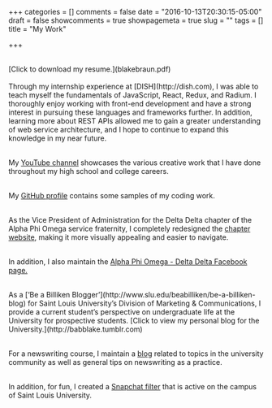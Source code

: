 +++
categories = []
comments = false
date = "2016-10-13T20:30:15-05:00"
draft = false
showcomments = true
showpagemeta = true
slug = ""
tags = []
title = "My Work"

+++

<br/>
[Click to download my resume.](blakebraun.pdf)
<br/>
<br/>
Through my internship experience at [DISH](http://dish.com), I was able to teach myself the fundamentals of JavaScript, React, Redux, and Radium. I thoroughly enjoy working with front-end development and have a strong interest in pursuing these languages and frameworks further. In addition, learning more about REST APIs allowed me to gain a greater understanding of web service architecture, and I hope to continue to expand this knowledge in my near future.
<br />
<br />

My [YouTube channel](https://www.youtube.com/user/bbraun95) showcases the various creative work that I have done throughout my high school and college careers.
<br/>
<br/>

My [GitHub profile](https://github.com/blakebraun) contains some samples of my coding work.
<br />
<br />


As the Vice President of Administration for the Delta Delta chapter of the Alpha Phi Omega service fraternity, I completely redesigned the [chapter website](http://apo.slu.edu), making it more visually appealing and easier to navigate.
<br/>
<br/>

In addition, I also maintain the [Alpha Phi Omega - Delta Delta Facebook page.](http://facebook.com/apodeltadelta)

<br/>
As a [‘Be a Billiken Blogger’](http://www.slu.edu/beabilliken/be-a-billiken-blog) for Saint Louis University’s Division of Marketing & Communications, I provide a current student’s perspective on undergraduate life at the University for prospective students. [Click to view my personal blog for the University.](http://babblake.tumblr.com)
<br/>
<br/>

For a newswriting course, I maintain a [blog](http://blakebraun.wordpress.com) related to topics in the university community as well as general tips on newswriting as a practice. 
<br/>
<br/>

In addition, for fun, I created a [Snapchat filter](img/filter.jpg) that is active on the campus of Saint Louis University. 

